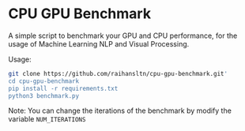 ﻿# CPU GPU Benchmark

A simple script to benchmark your GPU and CPU performance, for the usage of Machine Learning NLP and Visual Processing.

Usage:
```bash
git clone https://github.com/raihansltn/cpu-gpu-benchmark.git'
cd cpu-gpu-benchmark
pip install -r requirements.txt
python3 benchmark.py
```

Note: You can change the iterations of the benchmark by modify the variable ```NUM_ITERATIONS```
